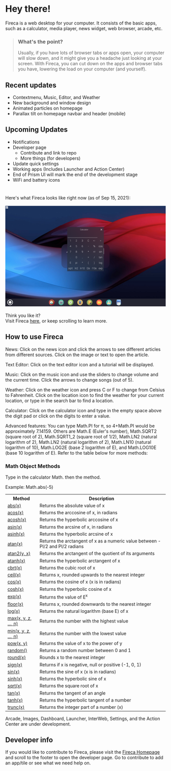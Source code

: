 
# Hey there!

Fireca is a web desktop for your computer. It consists of the basic apps, 
such as a calculator, media player, news widget, web browser, arcade, etc.

> ### What's the point?
> Usually, if you have lots of browser tabs or apps open, your computer will slow down, and it might give you a headache just looking at your screen. 
With Fireca, you can cut down on the apps and browser tabs you have, lowering the load on
your computer (and yourself).

## Recent updates

* Contextmenu, Music, Editor, and Weather
* New background and window design
* Animated particles on homepage
* Parallax tilt on homepage navbar and header (mobile)

## Upcoming Updates

* Notifications
* Developer page
  * Contribute and link to repo
  * More things (for developers)
* Update quick settings
* Working apps (Includes Launcher and Action Center)
* End of Prism UI will mark the end of the development stage
* WiFi and battery icons

#

Here's what Fireca looks like right now (as of Sep 15, 2021):<br><br>
![Fireca Webtop](/fw.png "Fireca Webtop")<br><br>
Think you like it?<br>
Visit Fireca [here](https://fireca.vercel.app), or keep scrolling to learn more.

## How to use Fireca

News: Click on the news icon and click the arrows to see different articles from different sources.
Click on the image or text to open the article.

Text Editor: Click on the text editor icon and a tutorial will be displayed.

Music: Click on the music icon and use the sliders to change volume and the current time. Click the arrows to change songs (out of 5).

Weather: Click on the weather icon and press C or F to change from Celsius to Fahrenheit. 
Click on the location icon to find the weather for your current location, or type in the search bar to find a location.

Calculator: Click on the calculator icon and type in the empty space above the digit pad or click on the digits to enter a value.

Advanced features:
You can type Math.PI for π, so 4+Math.PI would be approximately 7.14159. Others are Math.E (Euler's number), Math.SQRT2 (square root of 2), 
Math.SQRT1_2 (square root of 1/2), Math.LN2 (natural logarithm of 2), Math.LN2 (natural logarithm of 2), Math.LN10 (natural logarithm of 10),
Math.LOG2E (base 2 logarithm of E), and Math.LOG10E (base 10 logarithm of E). Refer to the table below for more methods:
<h3>Math Object Methods</h3>
<p>Type in the calculator Math. then the method.</p>
<p>Example: Math.abs(-5)</p>
<table class="ws-table-all notranslate">
  <tr>
    <th style="width:20%">Method</th>
    <th>Description</th>
  </tr>
  <tr>
    <td><a href="https://w3schools.com/jsref/jsref_abs.asp">abs(x)</a></td>
    <td>Returns the absolute value of x</td>
  </tr>
  <tr>
    <td><a href="https://w3schools.com/jsref/jsref_acos.asp">acos(x)</a></td>
    <td>Returns the arccosine of x, in radians</td>
  </tr>
  <tr>
    <td><a href="https://w3schools.com/jsref/jsref_acosh.asp">acosh(x)</a></td>
    <td>Returns the hyperbolic arccosine of x</td>
  </tr>
  <tr>
    <td><a href="https://w3schools.com/jsref/jsref_asin.asp">asin(x)</a></td>
    <td>Returns the arcsine of x, in radians</td>
  </tr>
  <tr>
    <td><a href="https://w3schools.com/jsref/jsref_asinh.asp">asinh(x)</a></td>
    <td>Returns the hyperbolic arcsine of x</td>
  </tr>
  <tr>
    <td><a href="https://w3schools.com/jsref/jsref_atan.asp">atan(x)</a></td>
    <td>Returns the arctangent of x as a numeric value between -PI/2 and PI/2 radians</td>
  </tr>
  <tr>
    <td><a href="https://w3schools.com/jsref/jsref_atan2.asp">atan2(y, x)</a></td>
    <td>Returns the arctangent of the quotient of its arguments</td>
  </tr>
  <tr>
    <td><a href="https://w3schools.com/jsref/jsref_atanh.asp">atanh(x)</a></td>
    <td>Returns the hyperbolic arctangent of x</td>
  </tr>
  <tr>
    <td><a href="https://w3schools.com/jsref/jsref_cbrt.asp">cbrt(x)</a></td>
    <td>Returns the cubic root of x</td>
  </tr>
  <tr>
    <td><a href="https://w3schools.com/jsref/jsref_ceil.asp">ceil(x)</a></td>
    <td>Returns x, rounded upwards to the nearest integer</td>
  </tr>
  <tr>
    <td><a href="https://w3schools.com/jsref/jsref_cos.asp">cos(x)</a></td>
    <td>Returns the cosine of x (x is in radians)</td>
  </tr>
  <tr>
    <td><a href="https://w3schools.com/jsref/jsref_cosh.asp">cosh(x)</a></td>
    <td>Returns the hyperbolic cosine of x</td>
  </tr>
  <tr>
    <td><a href="https://w3schools.com/jsref/jsref_exp.asp">exp(x)</a></td>
    <td>Returns the value of E<sup>x</sup></td>
  </tr>
  <tr>
    <td><a href="https://w3schools.com/jsref/jsref_floor.asp">floor(x)</a></td>
    <td>Returns x, rounded downwards to the nearest integer</td>
  </tr>
  <tr>
    <td><a href="https://w3schools.com/jsref/jsref_log.asp">log(x)</a></td>
    <td>Returns the natural logarithm (base E) of x</td>
  </tr>
  <tr>
    <td><a href="https://w3schools.com/jsref/jsref_max.asp">max(x, y, z, ..., n)</a></td>
    <td>Returns the number with the highest value</td>
  </tr>
  <tr>
    <td><a href="https://w3schools.com/jsref/jsref_min.asp">min(x, y, z, ..., n)</a></td>
    <td>Returns the number with the lowest value</td>
  </tr>
  <tr>
    <td><a href="https://w3schools.com/jsref/jsref_pow.asp">pow(x, y)</a></td>
    <td>Returns the value of x to the power of y</td>
  </tr>
  <tr>
    <td><a href="https://w3schools.com/jsref/jsref_random.asp">random()</a></td>
    <td>Returns a random number between 0 and 1</td>
  </tr>
  <tr>
    <td><a href="https://w3schools.com/jsref/jsref_round.asp">round(x)</a></td>
    <td>Rounds x to the nearest integer</td>
  </tr>
  <tr>
    <td><a href="https://w3schools.com/jsref/jsref_sign.asp">sign(x)</a></td>
    <td>Returns if x is negative, null or positive (-1, 0, 1)</td>
  </tr>
  <tr>
    <td><a href="https://w3schools.com/jsref/jsref_sin.asp">sin(x)</a></td>
    <td>Returns the sine of x (x is in radians)</td>
  </tr>
  <tr>
    <td><a href="https://w3schools.com/jsref/jsref_sinh.asp">sinh(x)</a></td>
    <td>Returns the hyperbolic sine of x</td>
  </tr>
  <tr>
    <td><a href="https://w3schools.com/jsref/jsref_sqrt.asp">sqrt(x)</a></td>
    <td>Returns the square root of x</td>
  </tr>
  <tr>
    <td><a href="https://w3schools.com/jsref/jsref_tan.asp">tan(x)</a></td>
    <td>Returns the tangent of an angle</td>
  </tr>
  <tr>
    <td><a href="https://w3schools.com/jsref/jsref_tanh.asp">tanh(x)</a></td>
    <td>Returns the hyperbolic tangent of a number</td>
  </tr>
  <tr>
    <td><a href="https://w3schools.com/jsref/jsref_trunc.asp">trunc(x)</a></td>
    <td>Returns the integer part of a number (x)</td>
  </tr>
  </table>
  
  Arcade, Images, Dashboard, Launcher, InterWeb, Settings, and the Action Center are under development.
  
  ## Developer info
  
  If you would like to contribute to Fireca, please visit the <a href="https://fireca.vercel.app">Fireca Homepage</a> and scroll to the footer
  to open the developer page. Go to contribute to add an app/tile or see what we need help on.
  
  
